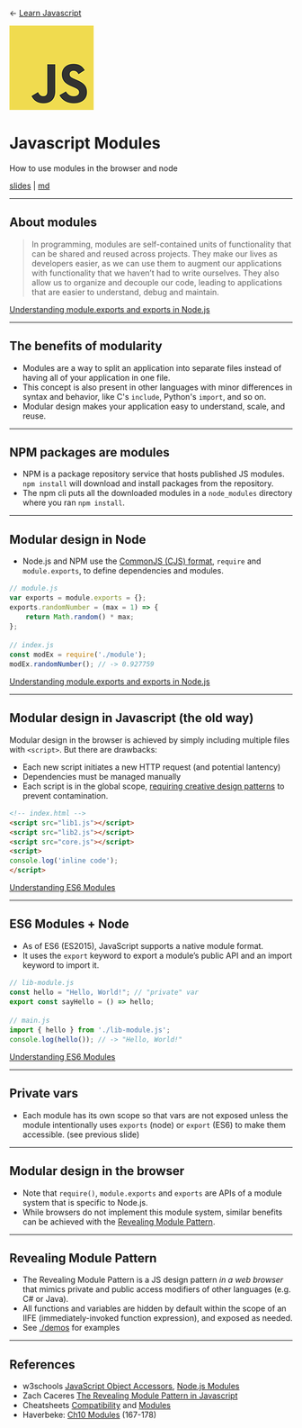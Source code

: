 <!-- paginate: true -->

← [Learn Javascript](../../)

<a href="../../"><img width="150" src="../../assets/img/logos/logo-javascript-150w.png"></a>

# Javascript Modules

How to use modules in the browser and node

<span class="slides-small"><a href="slides.html">slides</a> | <a href="modules.md">md</a></span>

<!--
Presentation comments ...
-->


---

## About modules

> In programming, modules are self-contained units of functionality that can be shared and reused across projects. They make our lives as developers easier, as we can use them to augment our applications with functionality that we haven’t had to write ourselves. They also allow us to organize and decouple our code, leading to applications that are easier to understand, debug and maintain.

<div class="caption slides-small">
	<a href="https://www.sitepoint.com/understanding-module-exports-exports-node-js/" target="_blank">Understanding module.exports and exports in Node.js</a>
</div>




---

## The benefits of modularity

- Modules are a way to split an application into separate files instead of having all of your application in one file.
- This concept is also present in other languages with minor differences in syntax and behavior, like C's `include`, Python's `import`, and so on.
- Modular design makes your application easy to understand, scale, and reuse.



---

## NPM packages are modules

- NPM is a package repository service that hosts published JS modules. `npm install` will download and install packages from the repository.
- The npm cli puts all the downloaded modules in a `node_modules` directory where you ran `npm install`.



---

## Modular design in Node

<div class="twocolumn">
<div class="col">

- Node.js and NPM use the <a href="https://en.wikipedia.org/wiki/CommonJS" target="_blank">CommonJS (CJS) format</a>, `require` and `module.exports`, to define dependencies and modules.

</div>
<div class="col">

```js
// module.js
var exports = module.exports = {};
exports.randomNumber = (max = 1) => {
	return Math.random() * max;
};

// index.js
const modEx = require('./module');
modEx.randomNumber(); // -> 0.927759
```

<div class="caption slides-small">
	<a href="https://www.sitepoint.com/understanding-module-exports-exports-node-js/" target="_blank">Understanding module.exports and exports in Node.js</a>
</div>

</div>
</div>




---

## Modular design in Javascript (the old way)

<div class="twocolumn">
<div class="col">

Modular design in the browser is achieved by simply including multiple files with `<script>`. But there are drawbacks:
- Each new script initiates a new HTTP request (and potential lantency)
- Dependencies must be managed manually
- Each script is in the global scope, <a href="https://www.patterns.dev/" target="_blank">requiring creative design patterns</a> to prevent contamination.

</div>
<div class="col">

```html
<!-- index.html -->
<script src="lib1.js"></script>
<script src="lib2.js"></script>
<script src="core.js"></script>
<script>
console.log('inline code');
</script>
```

<div class="caption slides-small">
	<a href="https://www.sitepoint.com/understanding-es6-modules/" target="_blank">Understanding ES6 Modules</a>
</div>

</div>
</div>




---

## ES6 Modules + Node

<div class="twocolumn">
<div class="col">

- As of ES6 (ES2015), JavaScript supports a native module format.
- It uses the `export` keyword to export a module’s public API and an import keyword to import it.


</div>
<div class="col">

```js
// lib-module.js
const hello = "Hello, World!"; // "private" var
export const sayHello = () => hello;

// main.js
import { hello } from './lib-module.js';
console.log(hello()); // -> "Hello, World!"
```

<div class="caption slides-small">
	<a href="https://www.sitepoint.com/understanding-es6-modules/" target="_blank">Understanding ES6 Modules</a>
</div>

</div>
</div>




---

## Private vars

- Each module has its own scope so that vars are not exposed unless the module intentionally uses `exports` (node) or `export` (ES6) to make them accessible. (see previous slide)








---

## Modular design in the browser

- Note that `require()`, `module.exports` and `exports` are APIs of a module system that is specific to Node.js.
- While browsers do not implement this module system, similar benefits can be achieved with the [Revealing Module Pattern](https://www.oreilly.com/library/view/learning-javascript-design/9781449334840/ch09s03.html).


---

## Revealing Module Pattern

- The Revealing Module Pattern is a JS design pattern *in a web browser* that mimics private and public access modifiers of other languages (e.g. C# or Java).
- All functions and variables are hidden by default within the scope of an IIFE (immediately-invoked function expression), and exposed as needed.
- See [./demos](./demos) for examples




---

## References

- w3schools [JavaScript Object Accessors](https://www.w3schools.com/js/js_object_accessors.asp), [Node.js Modules](https://www.w3schools.com/nodejs/nodejs_modules.asp)
- Zach Caceres [The Revealing Module Pattern in Javascript](https://gist.github.com/zcaceres/bb0eec99c02dda6aac0e041d0d4d7bf2#file-revealing-module-pattern-md)
- Cheatsheets [Compatibility](../reference-sheets/js-10-compatibility.pdf) and [Modules](../reference-sheets/js-11-modules.pdf)
- Haverbeke: [Ch10 Modules](https://eloquentjavascript.net/10_modules.html) (167-178)
